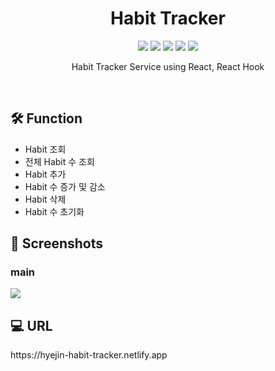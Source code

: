 <h1 align="center"> Habit Tracker </h1>

<p align="center">
  
  <img src="https://img.shields.io/badge/HabitTracker-ff69b4" />
  <img src="https://img.shields.io/badge/Javascript-yellow" />
  <img src="https://img.shields.io/badge/HTML-339933" />
  <img src="https://img.shields.io/badge/CSS-61DAFB" />
  <img src="https://img.shields.io/badge/React-096DDC" />
   
</p>

<p align="center">
  Habit Tracker Service using React, React Hook
</p>

<br/>

## 🛠 Function

- Habit 조회
- 전체 Habit 수 조회
- Habit 추가
- Habit 수 증가 및 감소
- Habit 삭제
- Habit 수 초기화

## 📱 Screenshots 

### main

<img src="https://user-images.githubusercontent.com/31836035/162132366-292c97cb-6f08-4f4a-bf0f-318bcd4f1d42.gif"/>

<br/>

## 💻 URL
<p> https://hyejin-habit-tracker.netlify.app </p>
